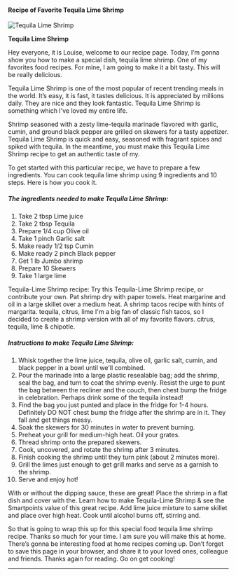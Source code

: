             

#### Recipe of Favorite Tequila Lime Shrimp

![Tequila Lime Shrimp](https://img-global.cpcdn.com/recipes/4942412523241472/751x532cq70/tequila-lime-shrimp-recipe-main-photo.jpg)

**Tequila Lime Shrimp**

Hey everyone, it is Louise, welcome to our recipe page. Today, I’m gonna show you how to make a special dish, tequila lime shrimp. One of my favorites food recipes. For mine, I am going to make it a bit tasty. This will be really delicious.

Tequila Lime Shrimp is one of the most popular of recent trending meals in the world. It’s easy, it is fast, it tastes delicious. It is appreciated by millions daily. They are nice and they look fantastic. Tequila Lime Shrimp is something which I’ve loved my entire life.

Shrimp seasoned with a zesty lime-tequila marinade flavored with garlic, cumin, and ground black pepper are grilled on skewers for a tasty appetizer. Tequila Lime Shrimp is quick and easy, seasoned with fragrant spices and spiked with tequila. In the meantime, you must make this Tequila Lime Shrimp recipe to get an authentic taste of my.

To get started with this particular recipe, we have to prepare a few ingredients. You can cook tequila lime shrimp using 9 ingredients and 10 steps. Here is how you cook it.

##### The ingredients needed to make Tequila Lime Shrimp:

1.  Take 2 tbsp Lime juice
2.  Take 2 tbsp Tequila
3.  Prepare 1/4 cup Olive oil
4.  Take 1 pinch Garlic salt
5.  Make ready 1/2 tsp Cumin
6.  Make ready 2 pinch Black pepper
7.  Get 1 lb Jumbo shrimp
8.  Prepare 10 Skewers
9.  Take 1 large lime

Tequila-Lime Shrimp recipe: Try this Tequila-Lime Shrimp recipe, or contribute your own. Pat shrimp dry with paper towels. Heat margarine and oil in a large skillet over a medium heat. A shrimp tacos recipe with hints of margarita. tequila, citrus, lime I'm a big fan of classic fish tacos, so I decided to create a shrimp version with all of my favorite flavors. citrus, tequila, lime & chipotle.

##### Instructions to make Tequila Lime Shrimp:

1.  Whisk together the lime juice, tequila, olive oil, garlic salt, cumin, and black pepper in a bowl until we'll combined.
2.  Pour the marinade into a large plastic resealable bag; add the shrimp, seal the bag, and turn to coat the shrimp evenly. Resist the urge to punt the bag between the recliner and the couch, then chest bump the fridge in celebration. Perhaps drink some of the tequila instead!
3.  Find the bag you just punted and place in the fridge for 1-4 hours. Definitely DO NOT chest bump the fridge after the shrimp are in it. They fall and get things messy.
4.  Soak the skewers for 30 minutes in water to prevent burning.
5.  Preheat your grill for medium-high heat. Oil your grates.
6.  Thread shrimp onto the prepared skewers.
7.  Cook, uncovered, and rotate the shrimp after 3 minutes.
8.  Finish cooking the shrimp until they turn pink (about 2 minutes more).
9.  Grill the limes just enough to get grill marks and serve as a garnish to the shrimp.
10.  Serve and enjoy hot!

With or without the dipping sauce, these are great! Place the shrimp in a flat dish and cover with the. Learn how to make Tequila-Lime Shrimp & see the Smartpoints value of this great recipe. Add lime juice mixture to same skillet and place over high heat. Cook until alcohol burns off, stirring and.

So that is going to wrap this up for this special food tequila lime shrimp recipe. Thanks so much for your time. I am sure you will make this at home. There’s gonna be interesting food at home recipes coming up. Don’t forget to save this page in your browser, and share it to your loved ones, colleague and friends. Thanks again for reading. Go on get cooking!

* * *